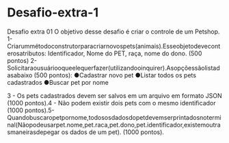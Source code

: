 # Desafio-extra-1

Desafio extra 01
O objetivo desse desafio é criar o controle de um Petshop.
1-Criarummétodoconstrutorparacriarnovospets(animais).Esseobjetodeveconterosatributos: Identificador, Nome do PET, raça, nome do dono. (500 pontos)
2-Solicitaraousuáriooqueelequerfazer(utilizandooinquirer).Asopçõessãolistadasabaixo (500 pontos):
●Cadastrar novo pet
●Listar todos os pets cadastrados
●Buscar pet por nome

3 - Os pets cadastrados devem ser salvos em um arquivo em formato JSON (1000 pontos).4 - Não podem existir dois pets com o mesmo identificador (1000 pontos).5-Quandobuscaropetpornome,todososdadosdopetdevemserprintadosnoterminal(Nãopodeusarpet.nome,pet.raca,pet.dono,pet.identificador,existemoutrasmaneirasdepegar os dados de um pet). (1000 pontos).

